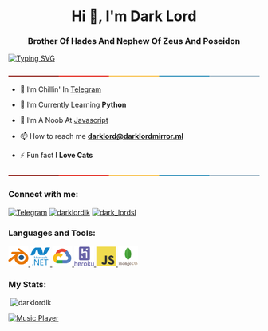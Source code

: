 <h1 align="center">Hi 👋, I'm Dark Lord</h1>
<h3 align="center">Brother Of Hades And Nephew Of Zeus And Poseidon</h3>

[![Typing SVG](https://readme-typing-svg.herokuapp.com?size=18&color=FF0000&lines=%3E+Hi+%F0%9F%91%8B+I+Am+Dark+Lord+;%3E+I'm+A+Programmer+From+Tartarus;%3E+This+Is+A+Small+Introduction+About+Me+%F0%9F%98%89)](https://git.io/typing-svg)

<img src="https://raw.githubusercontent.com/DarkLordlk/DarkLordlk/main/icons/border.png" alt="darklordlk" />
<p></p>

- 🔭 I’m Chillin' In [Telegram](https://t.me/Dark_LordSl)

- 🌱 I’m Currently Learning **Python**

- 👯 I’m A Noob At [Javascript](https://www.javascript.com)

- 📫 How to reach me **darklord@darklordmirror.ml**

- ⚡ Fun fact **I Love Cats**

<img src="https://raw.githubusercontent.com/DarkLordlk/DarkLordlk/main/icons/border.png" alt="darklordlk" />
<p></p>

<h3 align="left">Connect with me:</h3>
<p align="left">
<a href="https://telegram.me/Dark_LordSl" target="_blank"><img align="center" src="https://img.icons8.com/fluency/48/000000/telegram-app.png" alt="Telegram"></a>
<a href="https://codepen.io/darklordlk" target="blank"><img align="center" src="https://raw.githubusercontent.com/rahuldkjain/github-profile-readme-generator/master/src/images/icons/Social/codepen.svg" alt="darklordlk" height="30" width="40" /></a>
<a href="https://dev.to/dark_lordsl" target="blank"><img align="center" src="https://raw.githubusercontent.com/rahuldkjain/github-profile-readme-generator/master/src/images/icons/Social/devto.svg" alt="dark_lordsl" height="30" width="40" /></a>
</p>

<h3 align="left">Languages and Tools:</h3>
<p align="left"> <a href="https://www.blender.org/" target="_blank" rel="noreferrer"> <img src="https://raw.githubusercontent.com/DarkLordlk/DarkLordlk/main/icons/blender-original.svg" alt="blender" width="40" height="40"/> </a> <a href="https://dotnet.microsoft.com/" target="_blank" rel="noreferrer"> <img src="https://raw.githubusercontent.com/Darklordlk/Darklordlk/main/icons/dot-net-plain-wordmark.svg" alt="dotnet" width="40" height="40"/> </a> <a href="https://cloud.google.com" target="_blank" rel="noreferrer"> <img src="https://raw.githubusercontent.com/Darklordlk/Darklordlk/main/icons/googlecloud-original.svg" alt="gcp" width="40" height="40"/> </a> <a href="https://heroku.com" target="_blank" rel="noreferrer"> <img src="https://raw.githubusercontent.com/Darklordlk/Darklordlk/main/icons/heroku-plain-wordmark.svg" alt="heroku" width="40" height="40"/> </a> <a href="https://developer.mozilla.org/en-US/docs/Web/JavaScript" target="_blank" rel="noreferrer"> <img src="https://raw.githubusercontent.com/Darklordlk/Darklordlk/main/icons/javascript-original.svg" alt="javascript" width="40" height="40"/> </a> <a src="https://raw.githubusercontent.com/Darklordlk/Darklordlk/main/icons/python-original.svg" alt="python" width="40" height="40"/> </a> <a href="https://www.mongodb.com" target="_blank" rel="noreferrer"> <img src="https://raw.githubusercontent.com/Darklordlk/Darklordlk/main/icons/mongodb-original-wordmark.svg" alt="darklordlk" width="40" height="40"/></a></p>

<h3 align="left">My Stats:</h3>
<p>&nbsp;<img align="center" src="https://github-readme-stats.vercel.app/api?username=darklordlk&show_icons=true&theme=radical&locale=en" alt="darklordlk" /></p>

[![Music Player](https://spotify-github-profile.vercel.app/api/view?uid=zri06u5lbxdhduygpjdk31u1g&cover_image=true&theme=novatorem&show_offline=false&background_color=121212&bar_color=53b14f&bar_color_cover=false)](https://github.com/DarkLordlk)
